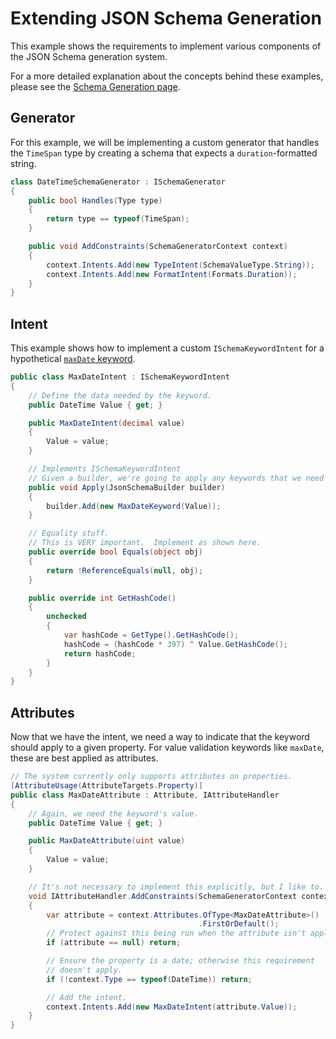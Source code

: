 # Extending JSON Schema Generation

This example shows the requirements to implement various components of the JSON Schema generation system.

For a more detailed explanation about the concepts behind these examples, please see the [Schema Generation page](../usage/schema/generation.md).

## Generator

For this example, we will be implementing a custom generator that handles the `TimeSpan` type by creating a schema that expects a `duration`-formatted string.

```c#
class DateTimeSchemaGenerator : ISchemaGenerator
{
    public bool Handles(Type type)
    {
        return type == typeof(TimeSpan);
    }

    public void AddConstraints(SchemaGeneratorContext context)
    {
        context.Intents.Add(new TypeIntent(SchemaValueType.String));
        context.Intents.Add(new FormatIntent(Formats.Duration));
    }
}
```

## Intent

This example shows how to implement a custom `ISchemaKeywordIntent` for a hypothetical [`maxDate` keyword](schema-new-keyword.md#defining-a-keyword).

```c#
public class MaxDateIntent : ISchemaKeywordIntent
{
    // Define the data needed by the keyword.
    public DateTime Value { get; }

    public MaxDateIntent(decimal value)
    {
        Value = value;
    }

    // Implements ISchemaKeywordIntent
    // Given a builder, we're going to apply any keywords that we need to.
    public void Apply(JsonSchemaBuilder builder)
    {
        builder.Add(new MaxDateKeyword(Value));
    }

    // Equality stuff.
    // This is VERY important.  Implement as shown here.
    public override bool Equals(object obj)
    {
        return !ReferenceEquals(null, obj);
    }

    public override int GetHashCode()
    {
        unchecked
        {
            var hashCode = GetType().GetHashCode();
            hashCode = (hashCode * 397) ^ Value.GetHashCode();
            return hashCode;
        }
    }
}
```

## Attributes

Now that we have the intent, we need a way to indicate that the keyword should apply to a given property.  For value validation keywords like `maxDate`, these are best applied as attributes.

```c#
// The system currently only supports attributes on properties.
[AttributeUsage(AttributeTargets.Property)]
public class MaxDateAttribute : Attribute, IAttributeHandler
{
    // Again, we need the keyword's value.
    public DateTime Value { get; }

    public MaxDateAttribute(uint value)
    {
        Value = value;
    }

    // It's not necessary to implement this explicitly, but I like to.
    void IAttributeHandler.AddConstraints(SchemaGeneratorContext context)
    {
        var attribute = context.Attributes.OfType<MaxDateAttribute>()
                                          .FirstOrDefault();
        // Protect against this being run when the attribute isn't applied.
        if (attribute == null) return;

        // Ensure the property is a date; otherwise this requirement
        // doesn't apply.
        if (!context.Type == typeof(DateTime)) return;

        // Add the intent.
        context.Intents.Add(new MaxDateIntent(attribute.Value));
    }
}
```